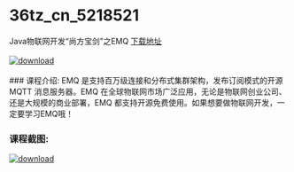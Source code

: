 # 36tz_cn_5218521
Java物联网开发“尚方宝剑”之EMQ
[下载地址](http://www.36tz.cn/article/5218521 "下载地址")
<br/></br>[![download](http://36tz.cn/muke_img/2021_02_1-66.png "下载地址")](http://www.36tz.cn/article/5218521 "下载地址")
<br/></br>### 课程介绍:
EMQ 是支持百万级连接和分布式集群架构，发布订阅模式的开源 MQTT 消息服务器。EMQ 在全球物联网市场广泛应用，无论是物联网创业公司、还是大规模的商业部署，EMQ 都支持开源免费使用。如果想要做物联网开发，一定要学习EMQ哦！

### 课程截图:
[![download](http://36tz.cn/muke_img/2021_02_2-70.png "下载地址")](http://www.36tz.cn/article/5218521 "下载地址")
